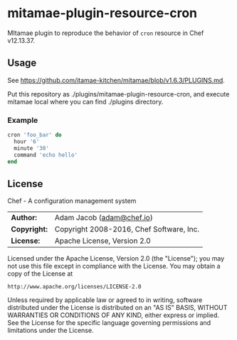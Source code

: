 # mitamae-plugin-resource-cron

MItamae plugin to reproduce the behavior of `cron` resource in Chef v12.13.37.

## Usage

See https://github.com/itamae-kitchen/mitamae/blob/v1.6.3/PLUGINS.md.

Put this repository as ./plugins/mitamae-plugin-resource-cron, and execute mitamae local where you can find ./plugins directory.

### Example

```rb
cron 'foo_bar' do
  hour '6'
  minute '30'
  command 'echo hello'
end
```

## License

Chef - A configuration management system

|                      |                                          |
|:---------------------|:-----------------------------------------|
| **Author:**          | Adam Jacob (<adam@chef.io>)
| **Copyright:**       | Copyright 2008-2016, Chef Software, Inc.
| **License:**         | Apache License, Version 2.0

Licensed under the Apache License, Version 2.0 (the "License");
you may not use this file except in compliance with the License.
You may obtain a copy of the License at

    http://www.apache.org/licenses/LICENSE-2.0

Unless required by applicable law or agreed to in writing, software
distributed under the License is distributed on an "AS IS" BASIS,
WITHOUT WARRANTIES OR CONDITIONS OF ANY KIND, either express or implied.
See the License for the specific language governing permissions and
limitations under the License.
